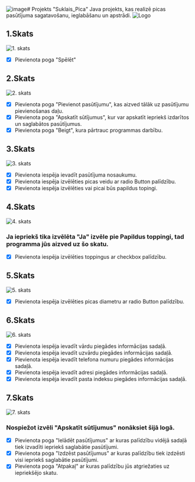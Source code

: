 ![image](https://github.com/RudolfsSuklais/Suklais_pica/assets/131018693/5970500f-7c70-46c4-9c72-4b3a6a5d82eb)# Projekts "Suklais_Pica"
Java projekts, kas realizē picas pasūtījuma sagatavošanu, ieglabāšanu un apstrādi.
![Logo](https://github.com/RudolfsSuklais/Suklais_pica/assets/131018693/b4cd8bbf-cac5-4830-85f2-d8e9e50786c0)

## **1.Skats**
![1. skats](https://github.com/RudolfsSuklais/Suklais_pica/assets/131018693/0d08dea2-4785-4bef-a7c7-230e707712e0)
- [x] Pievienota poga "Spēlēt"

## **2.Skats**
![2. skats](https://github.com/RudolfsSuklais/Suklais_pica/assets/131018693/a3130974-23eb-4675-b18c-a469c8bd81d3)
- [x] Pievienota poga "Pievienot pasūtījumu", kas aizved tālāk uz pasūtījumu pievienošanas daļu.
- [x] Pievienota poga "Apskatīt sūtījumus", kur var apskatīt iepriekš izdarītos un saglabātos pasūtījumus.
- [x] Pievienota poga "Beigt", kura pārtrauc programmas darbību.

## **3.Skats**
![3. skats](https://github.com/RudolfsSuklais/Suklais_pica/assets/131018693/a9e5195a-9860-4e43-baa7-e785aba388cc)
- [x] Pievienota iespēja ievadīt pasūtījuma nosaukumu.
- [x] Pievienota iespēja izvēlēties picas veidu ar radio Button palīdzību.
- [x] Pievienota iespēja izvēlēties vai picai būs papildus topingi.

## **4.Skats**
![4. skats](https://github.com/RudolfsSuklais/Suklais_pica/assets/131018693/9300a1c0-e157-4d0e-96a2-431ccf664cde) 
### Ja iepriekš tika izvēlēta "Ja" izvēle pie Papildus toppingi, tad programma jūs aizved uz šo skatu.
- [x] Pievienota iespēja izvēlēties toppingus ar checkbox palīdzību.

 ## **5.Skats**
 ![5. skats](https://github.com/RudolfsSuklais/Suklais_pica/assets/131018693/8e50714a-986e-4095-91d1-790e8326bf32)
- [x] Pievienota iespēja izvēlēties picas diametru ar radio Button palīdzību.

 ## **6.Skats**
 ![6. skats](https://github.com/RudolfsSuklais/Suklais_pica/assets/131018693/20e91378-e6df-4745-a147-fc184efdece0)
- [x] Pievienota iespēja ievadīt vārdu piegādes informācijas sadaļā.
- [x] Pievienota iespēja ievadīt uzvārdu piegādes informācijas sadaļā.
- [x] Pievienota iespēja ievadīt telefona numuru piegādes informācijas sadaļā.
- [x] Pievienota iespēja ievadīt adresi piegādes informācijas sadaļā.
- [x] Pievienota iespēja ievadīt pasta indeksu piegādes informācijas sadaļā.

 ## **7.Skats**
 ![7. skats](https://github.com/RudolfsSuklais/Suklais_pica/assets/131018693/a296c682-f0a2-4d57-a3df-680682173989)
 ### Nospiežot izvēli "Apskatīt sūtījumus" nonāksiet šijā logā.
- [x] Pievienota poga "Ielādēt pasūtījumus" ar kuras palīdzību vidējā sadaļā tiek izvadīti iepriekš saglabātie pasūtījumi.
- [x] Pievienota poga "Izdzēst pasūtījumus" ar kuras palīdzību tiek izdzēsti visi iepriekš saglabātie pasūtījumi.
- [x] Pievienota poga "Atpakaļ" ar kuras palīdzību jūs atgriežaties uz iepriekšējo skatu.  
